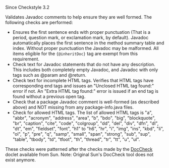 Since Checkstyle 3.2

Validates Javadoc comments to help ensure they are well formed. The
following checks are performed:

-   Ensures the first sentence ends with proper punctuation (That is a
    period, question mark, or exclamation mark, by default). Javadoc
    automatically places the first sentence in the method summary table
    and index. Without proper punctuation the Javadoc may be malformed.
    All items eligible for the `{@inheritDoc}` tag are exempt from this
    requirement.
-   Check text for Javadoc statements that do not have any description.
    This includes both completely empty Javadoc, and Javadoc with only
    tags such as \@param and \@return.
-   Check text for incomplete HTML tags. Verifies that HTML tags have
    corresponding end tags and issues an \"Unclosed HTML tag found:\"
    error if not. An \"Extra HTML tag found:\" error is issued if an end
    tag is found without a previous open tag.
-   Check that a package Javadoc comment is well-formed (as described
    above) and NOT missing from any package-info.java files.
-   Check for allowed HTML tags. The list of allowed HTML tags is \"a\",
    \"abbr\", \"acronym\", \"address\", \"area\", \"b\", \"bdo\",
    \"big\", \"blockquote\", \"br\", \"caption\", \"cite\", \"code\",
    \"colgroup\", \"dd\", \"del\", \"div\", \"dfn\", \"dl\", \"dt\",
    \"em\", \"fieldset\", \"font\", \"h1\" to \"h6\", \"hr\", \"i\",
    \"img\", \"ins\", \"kbd\", \"li\", \"ol\", \"p\", \"pre\", \"q\",
    \"samp\", \"small\", \"span\", \"strong\", \"sub\", \"sup\",
    \"table\", \"tbody\", \"td\", \"tfoot\", \"th\", \"thread\", \"tr\",
    \"tt\", \"u\", \"ul\".

These checks were patterned after the checks made by the
[DocCheck](http://maven-doccheck.sourceforge.net/) doclet available from
Sun. Note: Original Sun\'s DocCheck tool does not exist anymore.
